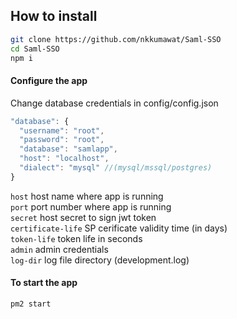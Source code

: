 ## How to install
```bash
git clone https://github.com/nkkumawat/Saml-SSO
cd Saml-SSO
npm i
```
#### Configure the app
Change database credentials in config/config.json
```js
"database": {
  "username": "root", 
  "password": "root",
  "database": "samlapp",
  "host": "localhost",
  "dialect": "mysql" //(mysql/mssql/postgres)
}
```

<code>host</code> host name where app is running<br>
<code>port</code> port number where app is running<br>
<code>secret</code> host secret to sign jwt token<br>
<code>certificate-life</code> SP cerificate validity time (in days)<br>
<code>token-life</code> token life in seconds<br>
<code>admin</code> admin credentials<br>
<code>log-dir</code> log file directory (development.log)<br>


#### To start the app
```bash
pm2 start
```


